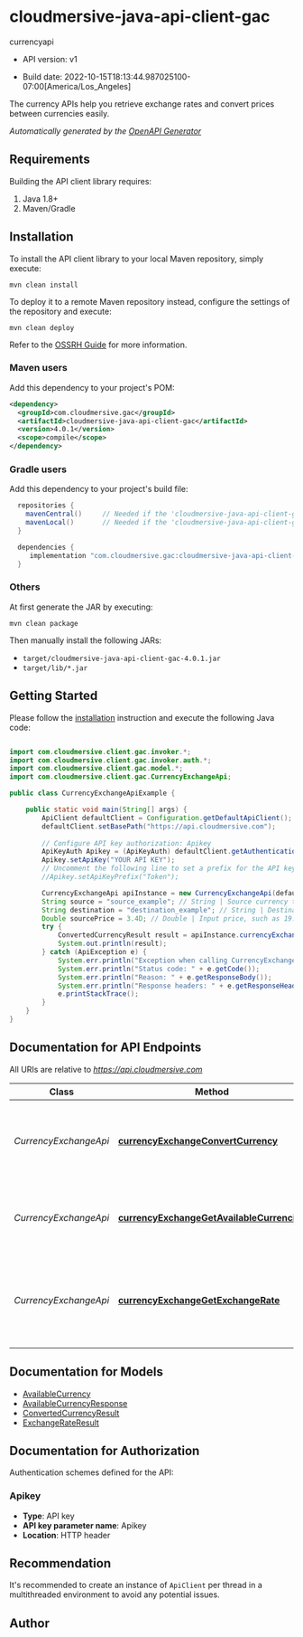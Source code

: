 # cloudmersive-java-api-client-gac

currencyapi

- API version: v1

- Build date: 2022-10-15T18:13:44.987025100-07:00[America/Los_Angeles]

The currency APIs help you retrieve exchange rates and convert prices between currencies easily.


*Automatically generated by the [OpenAPI Generator](https://openapi-generator.tech)*

## Requirements

Building the API client library requires:

1. Java 1.8+
2. Maven/Gradle

## Installation

To install the API client library to your local Maven repository, simply execute:

```shell
mvn clean install
```

To deploy it to a remote Maven repository instead, configure the settings of the repository and execute:

```shell
mvn clean deploy
```

Refer to the [OSSRH Guide](http://central.sonatype.org/pages/ossrh-guide.html) for more information.

### Maven users

Add this dependency to your project's POM:

```xml
<dependency>
  <groupId>com.cloudmersive.gac</groupId>
  <artifactId>cloudmersive-java-api-client-gac</artifactId>
  <version>4.0.1</version>
  <scope>compile</scope>
</dependency>
```

### Gradle users

Add this dependency to your project's build file:

```groovy
  repositories {
    mavenCentral()     // Needed if the 'cloudmersive-java-api-client-gac' jar has been published to maven central.
    mavenLocal()       // Needed if the 'cloudmersive-java-api-client-gac' jar has been published to the local maven repo.
  }

  dependencies {
     implementation "com.cloudmersive.gac:cloudmersive-java-api-client-gac:4.0.1"
  }
```

### Others

At first generate the JAR by executing:

```shell
mvn clean package
```

Then manually install the following JARs:

- `target/cloudmersive-java-api-client-gac-4.0.1.jar`
- `target/lib/*.jar`

## Getting Started

Please follow the [installation](#installation) instruction and execute the following Java code:

```java

import com.cloudmersive.client.gac.invoker.*;
import com.cloudmersive.client.gac.invoker.auth.*;
import com.cloudmersive.client.gac.model.*;
import com.cloudmersive.client.gac.CurrencyExchangeApi;

public class CurrencyExchangeApiExample {

    public static void main(String[] args) {
        ApiClient defaultClient = Configuration.getDefaultApiClient();
        defaultClient.setBasePath("https://api.cloudmersive.com");
        
        // Configure API key authorization: Apikey
        ApiKeyAuth Apikey = (ApiKeyAuth) defaultClient.getAuthentication("Apikey");
        Apikey.setApiKey("YOUR API KEY");
        // Uncomment the following line to set a prefix for the API key, e.g. "Token" (defaults to null)
        //Apikey.setApiKeyPrefix("Token");

        CurrencyExchangeApi apiInstance = new CurrencyExchangeApi(defaultClient);
        String source = "source_example"; // String | Source currency three-digit code (ISO 4217), e.g. USD, EUR, etc.
        String destination = "destination_example"; // String | Destination currency three-digit code (ISO 4217), e.g. USD, EUR, etc.
        Double sourcePrice = 3.4D; // Double | Input price, such as 19.99 in source currency
        try {
            ConvertedCurrencyResult result = apiInstance.currencyExchangeConvertCurrency(source, destination, sourcePrice);
            System.out.println(result);
        } catch (ApiException e) {
            System.err.println("Exception when calling CurrencyExchangeApi#currencyExchangeConvertCurrency");
            System.err.println("Status code: " + e.getCode());
            System.err.println("Reason: " + e.getResponseBody());
            System.err.println("Response headers: " + e.getResponseHeaders());
            e.printStackTrace();
        }
    }
}

```

## Documentation for API Endpoints

All URIs are relative to *https://api.cloudmersive.com*

Class | Method | HTTP request | Description
------------ | ------------- | ------------- | -------------
*CurrencyExchangeApi* | [**currencyExchangeConvertCurrency**](docs/CurrencyExchangeApi.md#currencyExchangeConvertCurrency) | **POST** /currency/exchange-rates/convert/{source}/to/{destination} | Converts a price from the source currency into the destination currency
*CurrencyExchangeApi* | [**currencyExchangeGetAvailableCurrencies**](docs/CurrencyExchangeApi.md#currencyExchangeGetAvailableCurrencies) | **POST** /currency/exchange-rates/list-available | Get a list of available currencies and corresponding countries
*CurrencyExchangeApi* | [**currencyExchangeGetExchangeRate**](docs/CurrencyExchangeApi.md#currencyExchangeGetExchangeRate) | **POST** /currency/exchange-rates/get/{source}/to/{destination} | Gets the exchange rate from the source currency into the destination currency


## Documentation for Models

 - [AvailableCurrency](docs/AvailableCurrency.md)
 - [AvailableCurrencyResponse](docs/AvailableCurrencyResponse.md)
 - [ConvertedCurrencyResult](docs/ConvertedCurrencyResult.md)
 - [ExchangeRateResult](docs/ExchangeRateResult.md)


## Documentation for Authorization

Authentication schemes defined for the API:
### Apikey


- **Type**: API key
- **API key parameter name**: Apikey
- **Location**: HTTP header


## Recommendation

It's recommended to create an instance of `ApiClient` per thread in a multithreaded environment to avoid any potential issues.

## Author



